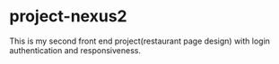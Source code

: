 # project-nexus2
This is my second front end project(restaurant page design) with login authentication and responsiveness.
